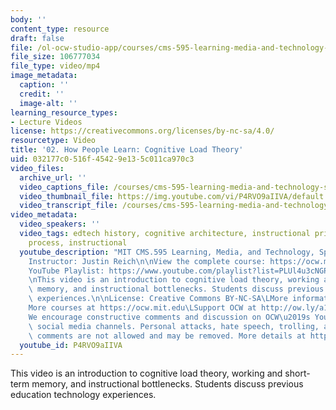 ```yaml
---
body: ''
content_type: resource
draft: false
file: /ol-ocw-studio-app/courses/cms-595-learning-media-and-technology-spring-2024/mit-cms595-s24-session-2_360p_16_9.mp4
file_size: 106777034
file_type: video/mp4
image_metadata:
  caption: ''
  credit: ''
  image-alt: ''
learning_resource_types:
- Lecture Videos
license: https://creativecommons.org/licenses/by-nc-sa/4.0/
resourcetype: Video
title: '02. How People Learn: Cognitive Load Theory'
uid: 032177c0-516f-4542-9e13-5c011ca970c3
video_files:
  archive_url: ''
  video_captions_file: /courses/cms-595-learning-media-and-technology-spring-2024/1V7-yalWONdVyzGJ270l45Qzfu_Ml6z-7_transcript.webvtt
  video_thumbnail_file: https://img.youtube.com/vi/P4RVO9aIIVA/default.jpg
  video_transcript_file: /courses/cms-595-learning-media-and-technology-spring-2024/1V7-yalWONdVyzGJ270l45Qzfu_Ml6z-7_transcript.pdf
video_metadata:
  video_speakers: ''
  video_tags: edtech history, cognitive architecture, instructional principles, learning
    process, instructional
  youtube_description: "MIT CMS.595 Learning, Media, and Technology, Spring 2024\n\
    Instructor: Justin Reich\n\nView the complete course: https://ocw.mit.edu/courses/cms-595-learning-media-and-technology-spring-2024/\n\
    YouTube Playlist: https://www.youtube.com/playlist?list=PLUl4u3cNGP62o50fmQKmfbn8HKPvdx9hK\n\
    \nThis video is an introduction to cognitive load theory, working and short-term\
    \ memory, and instructional bottlenecks. Students discuss previous education technology\
    \ experiences.\n\nLicense: Creative Commons BY-NC-SA\LMore information at https://ocw.mit.edu/terms\L\
    More courses at https://ocw.mit.edu\LSupport OCW at http://ow.ly/a1If50zVRlQ\n\
    We encourage constructive comments and discussion on OCW\u2019s YouTube and other\
    \ social media channels. Personal attacks, hate speech, trolling, and inappropriate\
    \ comments are not allowed and may be removed. More details at https://ocw.mit.edu/comments.\n"
  youtube_id: P4RVO9aIIVA
---
```

This video is an introduction to cognitive load theory, working and short-term memory, and instructional bottlenecks. Students discuss previous education technology experiences.